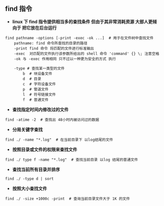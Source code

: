 ## find 指令

- **linux 下 find 指令提供相当多的查找条件 但由于其非常消耗资源 大部人更倾向于 把它放在后台运行**

```shell
find pathname -options [-print -exec -ok ...]  # 用于在文件树中查找文件
	pathname: find 命令所查找的目录的路径 
	-print find 命令 将匹配的文件进行标准输出
	-exec  对匹配的文件执行该参数所给出的 shell 命令 'command' {} \; 注意空格
	-ok 与 -exec 作用相同 只不过以一种更为安全的方式 执行
	
	-type # 查找某一类型的文件
		b  # 块设备文件
		d  # 目录
		c  # 字符设备文件
		p  # 管道文件
		l  # 符号链接文件
		f  # 普通文件
```

- **查找指定时间内修改过的文件**

```shell
find -atime -2  # 查找出 48小时内被访问过的数据
```

- **分局关键字查找**

```shell
find ./ -name "*.log"  # 在当前目录下 以log结尾的文件
```

- **按照目录或文件的权限来查找文件**

```shell
find ./ type f -name "*.log"  # 查找当前目录 以log 结尾的普通文件
```

- **查找当前所有目录并排序**

```shell
find ./ -type d | sort
```

- **按照大小查找文件**

```shell
find ./ -size +1000c -print  # 查询当前目录文件大于 1K 的文件 
```
